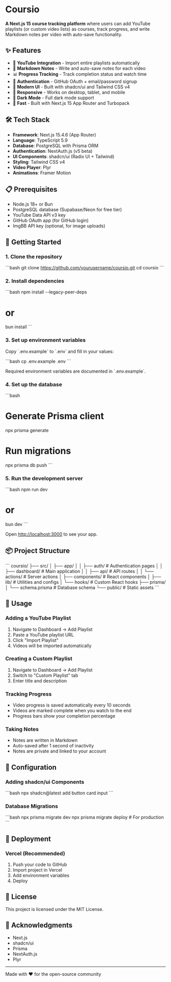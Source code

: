 # Coursio

**A Next.js 15 course tracking platform** where users can add YouTube playlists (or custom video lists) as courses, track progress, and write Markdown notes per video with auto-save functionality.

## ✨ Features

- 🎥 **YouTube Integration** - Import entire playlists automatically
- 📝 **Markdown Notes** - Write and auto-save notes for each video
- 📊 **Progress Tracking** - Track completion status and watch time
- 🔐 **Authentication** - GitHub OAuth + email/password signup
- 🎨 **Modern UI** - Built with shadcn/ui and Tailwind CSS v4
- 📱 **Responsive** - Works on desktop, tablet, and mobile
- 🌙 **Dark Mode** - Full dark mode support
- 🚀 **Fast** - Built with Next.js 15 App Router and Turbopack

## 🛠️ Tech Stack

- **Framework**: Next.js 15.4.6 (App Router)
- **Language**: TypeScript 5.9
- **Database**: PostgreSQL with Prisma ORM
- **Authentication**: NextAuth.js (v5 beta)
- **UI Components**: shadcn/ui (Radix UI + Tailwind)
- **Styling**: Tailwind CSS v4
- **Video Player**: Plyr
- **Animations**: Framer Motion

## 📋 Prerequisites

- Node.js 18+ or Bun
- PostgreSQL database (Supabase/Neon for free tier)
- YouTube Data API v3 key
- GitHub OAuth app (for GitHub login)
- ImgBB API key (optional, for image uploads)

## 🚀 Getting Started

### 1. Clone the repository

\`\`\`bash
git clone https://github.com/yourusername/coursio.git
cd coursio
\`\`\`

### 2. Install dependencies

\`\`\`bash
npm install --legacy-peer-deps
# or
bun install
\`\`\`

### 3. Set up environment variables

Copy \`.env.example\` to \`.env\` and fill in your values:

\`\`\`bash
cp .env.example .env
\`\`\`

Required environment variables are documented in \`.env.example\`.

### 4. Set up the database

\`\`\`bash
# Generate Prisma client
npx prisma generate

# Run migrations
npx prisma db push
\`\`\`

### 5. Run the development server

\`\`\`bash
npm run dev
# or
bun dev
\`\`\`

Open [http://localhost:3000](http://localhost:3000) to see your app.

## 📦 Project Structure

\`\`\`
coursio/
├── src/
│   ├── app/
│   │   ├── auth/               # Authentication pages
│   │   ├── dashboard/          # Main application
│   │   ├── api/                # API routes
│   │   └── actions/            # Server actions
│   ├── components/             # React components
│   ├── lib/                    # Utilities and configs
│   └── hooks/                  # Custom React hooks
├── prisma/
│   └── schema.prisma           # Database schema
└── public/                     # Static assets
\`\`\`

## 🎯 Usage

### Adding a YouTube Playlist

1. Navigate to Dashboard → Add Playlist
2. Paste a YouTube playlist URL
3. Click "Import Playlist"
4. Videos will be imported automatically

### Creating a Custom Playlist

1. Navigate to Dashboard → Add Playlist
2. Switch to "Custom Playlist" tab
3. Enter title and description

### Tracking Progress

- Video progress is saved automatically every 10 seconds
- Videos are marked complete when you watch to the end
- Progress bars show your completion percentage

### Taking Notes

- Notes are written in Markdown
- Auto-saved after 1 second of inactivity
- Notes are private and linked to your account

## 🔧 Configuration

### Adding shadcn/ui Components

\`\`\`bash
npx shadcn@latest add button card input
\`\`\`

### Database Migrations

\`\`\`bash
npx prisma migrate dev
npx prisma migrate deploy  # For production
\`\`\`

## 🚢 Deployment

### Vercel (Recommended)

1. Push your code to GitHub
2. Import project in Vercel
3. Add environment variables
4. Deploy

## 📝 License

This project is licensed under the MIT License.

## 🙏 Acknowledgments

- Next.js
- shadcn/ui
- Prisma
- NextAuth.js
- Plyr

---

Made with ❤️ for the open-source community
